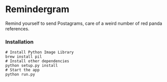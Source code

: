 # Remindergram

Remind yourself to send Postagrams, care of a weird number of red panda references.


### Installation

```
# Install Python Image Library
brew install pil
# Install other dependencies
python setup.py install
# Start the app
python run.py
```

